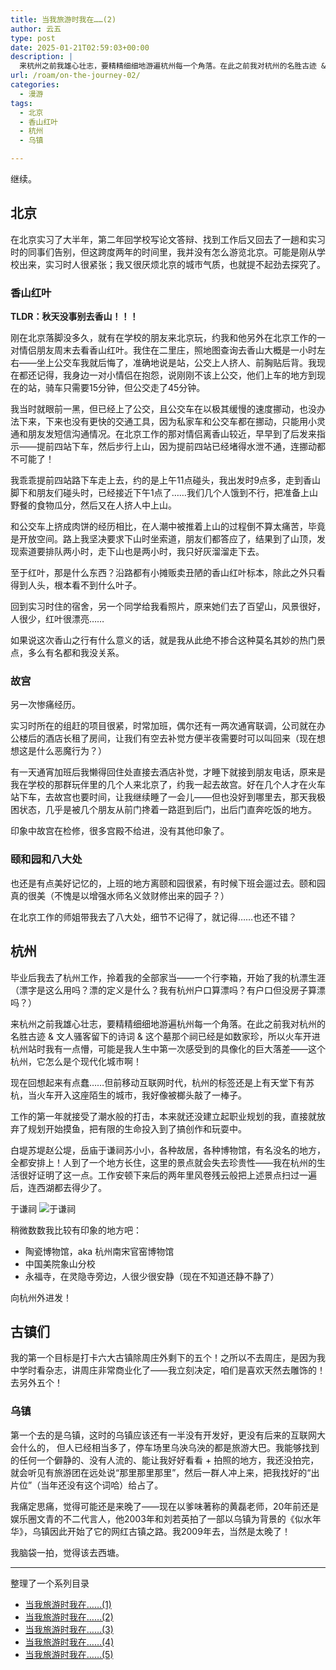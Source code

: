 ```yaml
---
title: 当我旅游时我在……(2)
author: 云五
type: post
date: 2025-01-21T02:59:03+00:00
description: |
  来杭州之前我雄心壮志，要精精细细地游遍杭州每一个角落。在此之前我对杭州的名胜古迹 & 文人骚客留下的诗词 & 这个墓那个祠已经是如数家珍，所以火车开进杭州站时我有一点懵，可能是我人生中第一次感受到的具像化的巨大落差——这个杭州，它怎么是个现代化城市啊！
url: /roam/on-the-journey-02/
categories:
  - 漫游
tags:
  - 北京
  - 香山红叶
  - 杭州
  - 乌镇

---
```


继续。


## 北京

在北京实习了大半年，第二年回学校写论文答辩、找到工作后又回去了一趟和实习时的同事们告别，但这跨度两年的时间里，我并没有怎么游览北京。可能是刚从学校出来，实习时人很紧张；我又很厌烦北京的城市气质，也就提不起劲去探究了。

### 香山红叶

**TLDR：秋天没事别去香山！！！**

刚在北京落脚没多久，就有在学校的朋友来北京玩，约我和他另外在北京工作的一对情侣朋友周末去看香山红叶。我住在二里庄，照地图查询去香山大概是一小时左右——坐上公交车我就后悔了，准确地说是站，公交上人挤人、前胸贴后背。我现在都还记得，我身边一对小情侣在抱怨，说刚刚不该上公交，他们上车的地方到现在的站，骑车只需要15分钟，但公交走了45分钟。

我当时就眼前一黑，但已经上了公交，且公交车在以极其缓慢的速度挪动，也没办法下来，下来也没有更快的交通工具，因为私家车和公交车都在挪动，只能用小灵通和朋友发短信沟通情况。在北京工作的那对情侣离香山较近，早早到了后发来指示——提前四站下车，然后步行上山，因为提前四站已经堵得水泄不通，连挪动都不可能了！

我乖乖提前四站路下车走上去，约的是上午11点碰头，我出发时9点多，走到香山脚下和朋友们碰头时，已经接近下午1点了……我们几个人饿到不行，把准备上山野餐的食物瓜分，然后又在人挤人中上山。

和公交车上挤成肉饼的经历相比，在人潮中被推着上山的过程倒不算太痛苦，毕竟是开放空间。路上我坚决要求下山时坐索道，朋友们都答应了，结果到了山顶，发现索道要排队两小时，走下山也是两小时，我只好灰溜溜走下去。

至于红叶，那是什么东西？沿路都有小摊贩卖丑陋的香山红叶标本，除此之外只看得到人头，根本看不到什么叶子。

回到实习时住的宿舍，另一个同学给我看照片，原来她们去了百望山，风景很好，人很少，红叶很漂亮……

如果说这次香山之行有什么意义的话，就是我从此绝不掺合这种莫名其妙的热门景点，多么有名都和我没关系。

### 故宫

另一次惨痛经历。

实习时所在的组赶的项目很紧，时常加班，偶尔还有一两次通宵联调，公司就在办公楼后的酒店长租了房间，让我们有空去补觉方便半夜需要时可以叫回来（现在想想这是什么恶魔行为？）

有一天通宵加班后我懒得回住处直接去酒店补觉，才睡下就接到朋友电话，原来是我在学校的那群玩伴里的几个人来北京了，约我一起去故宫。好在几个人才在火车站下车，去故宫也要时间，让我继续睡了一会儿——但也没好到哪里去，那天我极困状态，几乎是被几个朋友从前门搀着一路逛到后门，出后门直奔吃饭的地方。

印象中故宫在检修，很多宫殿不给进，没有其他印象了。

### 颐和园和八大处

也还是有点美好记忆的，上班的地方离颐和园很紧，有时候下班会遛过去。颐和园真的很美（不愧是以增强水师名义敛财修出来的园子？）

在北京工作的师姐带我去了八大处，细节不记得了，就记得……也还不错？

## 杭州

毕业后我去了杭州工作，拎着我的全部家当——一个行李箱，开始了我的杭漂生涯（漂字是这么用吗？漂的定义是什么？我有杭州户口算漂吗？有户口但没房子算漂吗？）

来杭州之前我雄心壮志，要精精细细地游遍杭州每一个角落。在此之前我对杭州的名胜古迹 & 文人骚客留下的诗词 & 这个墓那个祠已经是如数家珍，所以火车开进杭州站时我有一点懵，可能是我人生中第一次感受到的具像化的巨大落差——这个杭州，它怎么是个现代化城市啊！

现在回想起来有点蠢……但前移动互联网时代，杭州的标签还是上有天堂下有苏杭，当火车开入这座陌生的城市，我好像被榔头敲了一棒子。

工作的第一年就接受了潮水般的打击，本来就还没建立起职业规划的我，直接就放弃了规划开始摸鱼，把有限的生命投入到了搞创作和玩耍中。

白堤苏堤赵公堤，岳庙于谦祠苏小小，各种故居，各种博物馆，有名没名的地方，全都安排上！人到了一个地方长住，这里的景点就会失去珍贵性——我在杭州的生活很好证明了这一点。工作安顿下来后的两年里风卷残云般把上述景点扫过一遍后，连西湖都去得少了。

于谦祠
![于谦祠](https://media.go5.dev/go5media/media_attachments/files/114/286/598/097/947/521/original/08a972ab58289623.jpeg)

稍微数数我比较有印象的地方吧：

- 陶瓷博物馆，aka 杭州南宋官窑博物馆
- 中国美院象山分校
- 永福寺，在灵隐寺旁边，人很少很安静（现在不知道还静不静了）

向杭州外进发！

## 古镇们

我的第一个目标是打卡六大古镇除周庄外剩下的五个！之所以不去周庄，是因为我中学时看杂志，讲周庄非常商业化了——我立刻决定，咱们是喜欢天然去雕饰的！去另外五个！

### 乌镇

第一个去的是乌镇，这时的乌镇应该还有一半没有开发好，更没有后来的互联网大会什么的， 但人已经相当多了，停车场里乌泱乌泱的都是旅游大巴。我能够找到的任何一个僻静的、没有人流的、能让我好好看看 + 拍照的地方，我还没拍完，就会听见有旅游团在远处说“那里那里那里”，然后一群人冲上来，把我找好的“出片位”（当年还没有这个词哈）给占了。

我痛定思痛，觉得可能还是来晚了——现在以爹味著称的黄磊老师，20年前还是娱乐圈文青的不二代言人，他2003年和刘若英拍了一部以乌镇为背景的《似水年华》，乌镇因此开始了它的网红古镇之路。我2009年去，当然是太晚了！

我脑袋一拍，觉得该去西塘。

---

整理了一个系列目录

- [当我旅游时我在……(1)](/roam/on-the-journey-01/)
- [当我旅游时我在……(2)](/roam/on-the-journey-02/)
- [当我旅游时我在……(3)](/roam/on-the-journey-03/)
- [当我旅游时我在……(4)](/roam/on-the-journey-04/)
- [当我旅游时我在……(5)](/roam/on-the-journey-05/)


